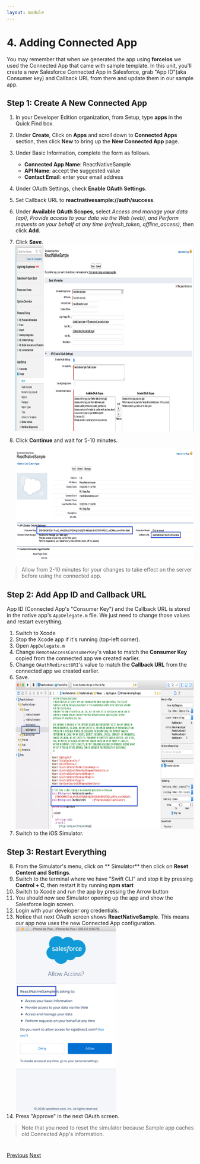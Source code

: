 ```yaml
---
layout: module
---
```

# 4. Adding Connected App
You may remember that when we generated the app using **forceios** we used the Connected App that came with sample template. In this unit, you'll create a new Salesforce Connected App in Salesforce, grab "App ID"(aka Consumer key) and Callback URL from there and update them in our sample app. 

## Step 1: Create A New Connected App

1. In your Developer Edition organization, from Setup, type **apps** in the Quick Find box.
2. Under **Create**, Click on **Apps** and scroll down to **Connected Apps** section, then click **New** to bring up the **New Connected App** page.
3. Under Basic Information, complete the form as follows.
	- **Connected App Name**: ReactNativeSample
	- **API Name**: accept the suggested value
	- **Contact Email**: enter your email address
4. Under OAuth Settings, check **Enable OAuth Settings**.
5. Set Callback URL to **reactnativesample://auth/success**.
6. Under **Available OAuth Scopes**, select *Access and manage your data (api), Provide access to your data via the Web (web), and Perform requests on your behalf at any time (refresh_token, offline_access)*, then click **Add**.
7. Click **Save**.
	<img src="images/connected-app-entry.png" style="height:500px" />
8. Click **Continue** and wait for 5-10 minutes.

	<img src="images/connected-app-info.png" style="height:300px" />
 
 
> Allow from 2-10 minutes for your changes to take effect on the server before using the connected app.
 


## Step 2: Add App ID and Callback URL
App ID (Connected App's "Consumer Key") and the Callback URL is stored in the native app's `AppDelegate.m` file. We just need to change those values and restart everything.

1. Switch to Xcode
2. Stop the Xcode app if it's running (top-left corner).
3. Open `AppDelegate.m`
4. Change `RemoteAccessConsumerKey`'s value to match the **Consumer Key** copied from the connected app we created earlier.
5. Change `OAuthRedirectURI`'s value to match the **Callback URL** from the connected app we created earlier. 
6. Save.
	<img src="images/xcode-connected-app.png" style="height:400px" />
7. Switch to the iOS Simulator.

## Step 3: Restart Everything
8. From the Simulator's menu, click on ** Simulator** then click on **Reset Content and Settings**.
9. Switch to the terminal where we have "Swift CLI" and stop it by pressing **Control + C**, then restart it by running **npm start**
10. Switch to Xcode and run the app by pressing the Arrow button
11. You should now see Simulator opening up the app and show the Salesforce login screen.
12. Login with your developer org credentials.
13. Notice that next OAuth screen shows **ReactNativeSample**. This means our app now uses the new Connected App configuration.
	<img src="images/new-connected-app.png" style="height:500px" />
14.  Press "Approve" in the next OAuth screen. 

> Note that you need to reset the simulator because Sample app caches old Connected App's information. 

<div class="row" style="margin-top:40px;">
<div class="col-sm-12">
<a href="mobile-sdk-swift-running-forceios-app.html" class="btn btn-default"><i class="glyphicon glyphicon-chevron-left"></i> Previous</a>
<a href="mobile-sdk-swift-updating-javascript.html" class="btn btn-default pull-right">Next <i class="glyphicon glyphicon-chevron-right"></i></a>
</div>
</div>
